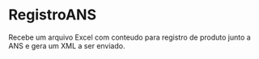 # RegistroANS
Recebe um arquivo Excel com conteudo para registro de produto junto a ANS e gera um XML a ser enviado.
